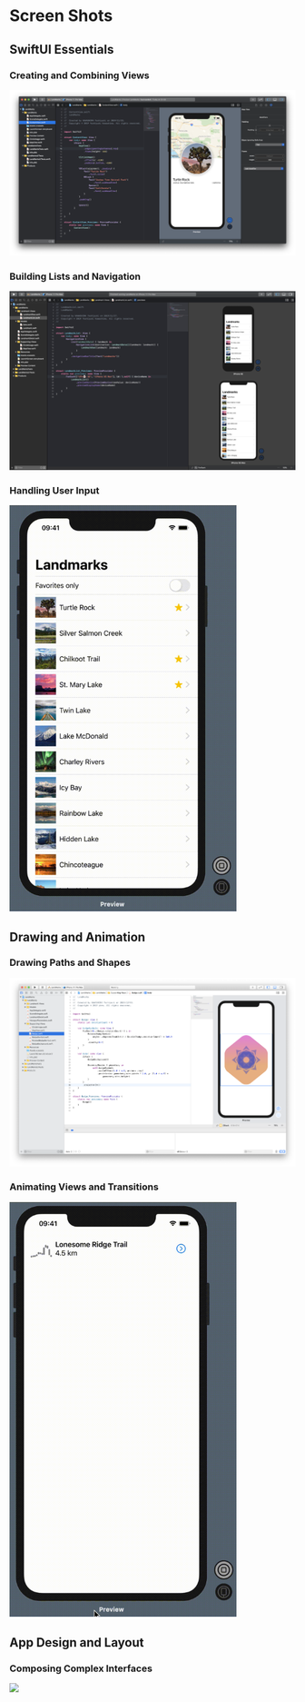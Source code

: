 # Screen Shots

## SwiftUI Essentials

### Creating and Combining Views
![image](https://github.com/ykws/LandMarks/blob/master/ScreenShots/Screen%20Shot%202019-11-26%20at%2023.39.54.png?raw=true)

### Building Lists and Navigation
![image](https://github.com/ykws/LandMarks/blob/master/ScreenShots/Screen%20Shot%202019-11-30%20at%2023.10.19.png?raw=true)

### Handling User Input
<img src="https://github.com/ykws/LandMarks/blob/master/ScreenShots/Screen%20Recording%202019-12-01%20at%201.24.20.gif?raw=true" width="400">

## Drawing and Animation

### Drawing Paths and Shapes
![image](https://github.com/ykws/LandMarks/blob/master/ScreenShots/Screen%20Shot%202019-12-03%20at%2012.16.47.png?raw=true)

### Animating Views and Transitions
<img src="https://github.com/ykws/LandMarks/blob/master/ScreenShots/animating_views_and_transitions.gif?raw=true" width="400">

## App Design and Layout

### Composing Complex Interfaces
<img src="https://github.com/ykws/LandMarks/blob/master/ScreenShots/composing_complex_interfaces.gif?raw=true" width="400">
